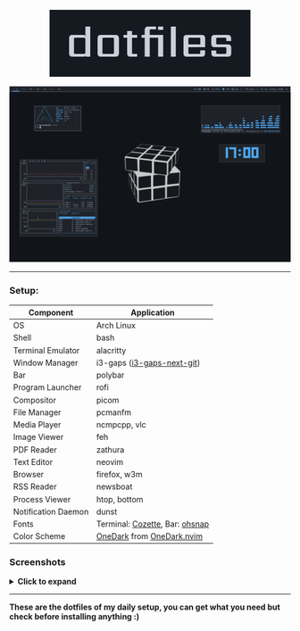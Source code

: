 <p align="center"><img src="img/logo.png" alt="logo"></p>

![alt text](img/1-selfie.png)

---

### Setup:

Component | Application
--- | ---
OS | Arch Linux
Shell | bash
Terminal Emulator | alacritty
Window Manager | i3-gaps ([i3-gaps-next-git](https://aur.archlinux.org/packages/i3-gaps-next-git/))
Bar | polybar
Program Launcher | rofi
Compositor | picom
File Manager | pcmanfm
Media Player | ncmpcpp, vlc
Image Viewer | feh
PDF Reader | zathura
Text Editor | neovim
Browser | firefox, w3m
RSS Reader | newsboat
Process Viewer | htop, bottom
Notification Daemon | dunst
Fonts | Terminal: [Cozette](https://github.com/slavfox/Cozette), Bar: [ohsnap](https://aur.archlinux.org/packages/ohsnap-otb/)
Color Scheme | [OneDark](.Xresources) from [OneDark.nvim](https://github.com/navarasu/onedark.nvim)

### Screenshots

<details><summary><b>Click to expand</b></summary>

![alt_text](img/1-selfie.png)

![alt text](img/2-dirty.png)

![alt text](img/3-neovim.png)

![alt text](img/4-zathura.png)
</details>

---

**These are the dotfiles of my daily setup, you can get what you need but check before installing anything :)**

